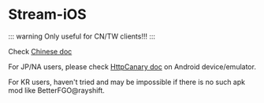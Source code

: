 # Stream-iOS

::: warning
Only useful for CN/TW clients!!!
:::

Check [Chinese doc](/zh/import_https/stream.md)

For JP/NA users, please check [HttpCanary doc](./httpcanary.md) on Android device/emulator.

For KR users, haven't tried and may be impossible if there is no such apk mod like BetterFGO@rayshift.

